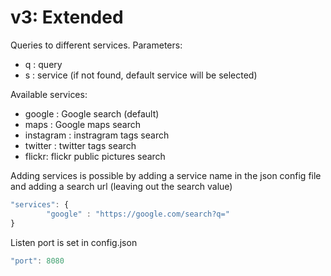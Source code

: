 # v3: Extended

Queries to different services.
Parameters:
* q : query
* s : service (if not found, default service will be selected)

Available services:
* google : Google search (default)
* maps : Google maps search
* instagram : instragram tags search
* twitter : twitter tags search
* flickr: flickr public pictures search

Adding services is possible by adding a service name in the json config file and adding a search url (leaving out the search value)

```js
"services": {
        "google" : "https://google.com/search?q="
}
```

Listen port is set in config.json
```js
"port": 8080
```
